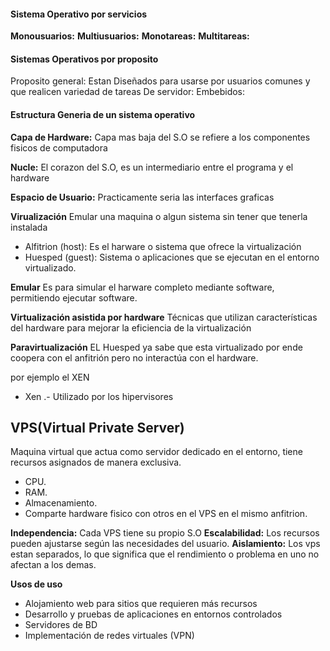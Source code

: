 #### Sistema Operativo por servicios

**Monousuarios:**
**Multiusuarios:**
**Monotareas:**
**Multitareas:**


#### Sistemas Operativos por proposito
Proposito general: Estan Diseñados para usarse por usuarios comunes y que realicen variedad de tareas
De servidor:
Embebidos:

#### Estructura Generia de un sistema operativo

**Capa de Hardware:** Capa mas baja del S.O se refiere a los componentes fisicos de computadora

**Nucle:** El corazon del S.O, es un intermediario entre el programa y el hardware 

**Espacio de Usuario:** Practicamente seria las interfaces graficas 

**Virualización**
Emular una maquina o algun sistema sin tener que tenerla instalada
- Alfitrion (host): Es el harware o sistema que ofrece la virtualización
- Huesped (guest): Sistema o aplicaciones que se ejecutan en el entorno virtualizado. 

**Emular**
Es para simular el harware completo mediante software, permitiendo ejecutar software.

**Virtualización asistida por hardware**
Técnicas que utilizan características del hardware para mejorar la eficiencia de la virtualización

**Paravirtualización**
EL Huesped ya sabe que esta virtualizado por ende coopera con el anfitrión pero no interactúa con el hardware. 

por ejemplo el XEN
- Xen .- Utilizado por los hipervisores 


## VPS(Virtual Private Server)
Maquina virtual que actua como servidor dedicado en el entorno, tiene recursos asignados de manera exclusiva.
- CPU.
- RAM.
- Almacenamiento. 
- Comparte hardware fisico con otros en el VPS en el mismo anfitrion.
 
**Independencia:** Cada VPS tiene su propio S.O
**Escalabilidad:** Los recursos pueden ajustarse según las necesidades del usuario.
**Aislamiento:** Los vps estan separados, lo que significa que el rendimiento o problema en uno no afectan a los demas.

**Usos de uso**
- Alojamiento web para sitios que requieren más recursos
- Desarrollo y pruebas de aplicaciones en entornos controlados
- Servidores de BD
- Implementación de redes virtuales (VPN)